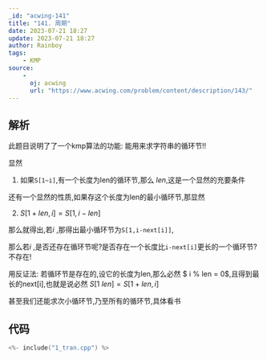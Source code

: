 ```yaml
---
_id: "acwing-141"
title: "141. 周期"
date: 2023-07-21 18:27
update: 2023-07-21 18:27
author: Rainboy
tags: 
    - KMP
source: 
    - 
      oj: acwing
      url: "https://www.acwing.com/problem/content/description/143/"
---
```


## 解析

此题目说明了了一个kmp算法的功能: 能用来求字符串的循环节!!


显然

1. 如果`S[1~i]`,有一个长度为len的循环节,那么 $len % i ==0$,这是一个显然的充要条件


还有一个显然的性质,如果存这个长度为len的最小循环节,那显然


2. $S[1+len,i] = S[1,i-len]$

那么就得出,若$i % (i-next[i]) == 0$ ,那得出最小循环节为`S[1,i-next[i]]`,

那么若$i % (i-next[i]) != 0$ ,是否还存在循环节呢?是否存在一个长度比`i-next[i]`更长的一个循环节?不存在!

用反证法: 若循环节是存在的,设它的长度为len,那么必然 $ i % len = 0$,且得到最长的next[i],也就是说必然
$S[1~len] = S[1+len,i]$

甚至我们还能求次小循环节,乃至所有的循环节,具体看书


## 代码

```c
<%- include("1_tran.cpp") %>
```
